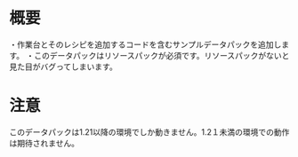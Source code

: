 # 概要
・作業台とそのレシピを追加するコードを含むサンプルデータパックを追加します。
・このデータパックはリソースパックが必須です。リソースパックがないと見た目がバグってしまいます。
# 注意
このデータパックは1.21以降の環境でしか動きません。1.2１未満の環境での動作は期待されません。
